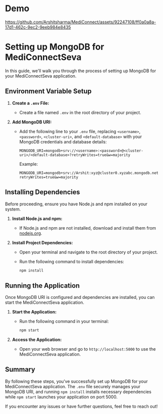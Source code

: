 # Demo
https://github.com/Arshitsharma/MediConnect/assets/92247108/ff0a0a8a-17d1-462c-9ec2-9eeb984e8435   

# Setting up MongoDB for MediConnectSeva

In this guide, we'll walk you through the process of setting up MongoDB for your MediConnectSeva application.

## Environment Variable Setup

1. **Create a `.env` File:**
   - Create a file named `.env` in the root directory of your project.

2. **Add MongoDB URI:**
   - Add the following line to your `.env` file, replacing `<username>`, `<password>`, `<cluster-uri>`, and `<default-database>` with your MongoDB credentials and database details:

     ```dotenv
     MONGODB_URI=mongodb+srv://<username>:<password>@<cluster-uri>/<default-database>?retryWrites=true&w=majority
     ```

     Example:
     ```dotenv
     MONGODB_URI=mongodb+srv://Arshit:xyz@cluster0.xyzabc.mongodb.net/mediconnect?retryWrites=true&w=majority
     ```

## Installing Dependencies

Before proceeding, ensure you have Node.js and npm installed on your system.

1. **Install Node.js and npm:**
   - If Node.js and npm are not installed, download and install them from [nodejs.org](https://nodejs.org/).

2. **Install Project Dependencies:**
   - Open your terminal and navigate to the root directory of your project.
   - Run the following command to install dependencies:

     ```bash
     npm install
     ```

## Running the Application

Once MongoDB URI is configured and dependencies are installed, you can start the MediConnectSeva application.

1. **Start the Application:**
   - Run the following command in your terminal:

     ```bash
     npm start
     ```

2. **Access the Application:**
   - Open your web browser and go to `http://localhost:5000` to use the MediConnectSeva application.

## Summary

By following these steps, you've successfully set up MongoDB for your MediConnectSeva application. The `.env` file securely manages your MongoDB URI, and running `npm install` installs necessary dependencies while `npm start` launches your application on port 5000.

If you encounter any issues or have further questions, feel free to reach out!

